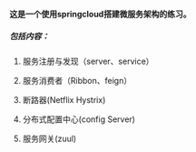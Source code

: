 #### 这是一个使用springcloud搭建微服务架构的练习。

##### 包括内容：

1. 服务注册与发现（server、service）

2. 服务消费者（Ribbon、feign）

3. 断路器(Netflix Hystrix)

4. 分布式配置中心(config Server)

5. 服务网关(zuul)

